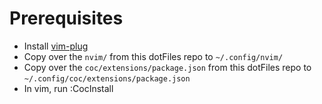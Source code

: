 # Prerequisites

- Install [vim-plug](https://github.com/junegunn/vim-plug)
- Copy over the `nvim/` from this dotFiles repo to `~/.config/nvim/`
- Copy over the `coc/extensions/package.json` from this dotFiles repo to `~/.config/coc/extensions/package.json`
- In vim, run :CocInstall
